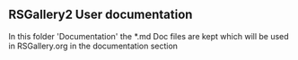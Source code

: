 
## RSGallery2 User documentation

In this folder 'Documentation' the *.md 
Doc files are kept which will be used in 
RSGallery.org in the documentation section

